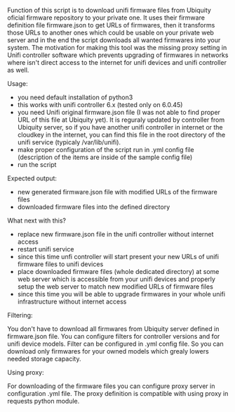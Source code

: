 Function of this script is to download unifi firmware files from Ubiquity oficial firmware repository to your private one.
It uses their firmware definition file firmware.json to get URLs of firmwares, then it transforms those URLs to another ones which could be usable on your private web server and in the end the script downloads all wanted firmwares into your system.
The motivation for making this tool was the missing proxy setting in Unifi controller software which prevents upgrading of firmwares in networks where isn't direct access to the internet for unifi devices and unifi controller as well.

Usage:
- you need default installation of python3
- this works with unifi controller 6.x (tested only on 6.0.45)
- you need Unifi original firmware.json file (I was not able to find proper URL of this file at Ubiquity yet). It is reguraly updated by controller from Ubiquity server, so if you have another unifi controller in internet or the cloudkey in the internet, you can find this file in the root directory of the unifi service (typicaly /var/lib/unifi).
- make proper configuration of the script run in .yml config file (description of the items are inside of the sample config file)
- run the script

Expected output:
- new generated firmware.json file with modified URLs of the firmware files
- downloaded firmware files into the defined directory

What next with this?
- replace new firmware.json file in the unifi controller without internet access
- restart unifi service
- since this time unfi controller will start present your new URLs of unifi firmware files to unifi devices
- place downloaded firmware files (whole dedicated directory) at some web server which is accessible from your unifi devices and properly setup the web server to match new modified URLs of firmware files
- since this time you will be able to upgrade firmwares in your whole unifi infrastructure without internet access

Filtering:

You don't have to download all firmwares from Ubiquity server defined in firmware.json file. You can configure filters for controller versions and for unifi device models. Filter can be configured in .yml config file. So you can download only firmwares for your owned models which grealy lowers needed storage capacity.

Using proxy:

For downloading of the firmware files you can configure proxy server in configuration .yml file. The proxy definition is compatible with using proxy in requests python module.
